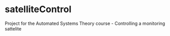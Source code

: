 # satelliteControl
Project for the Automated Systems Theory course - Controlling a monitoring sattelite
